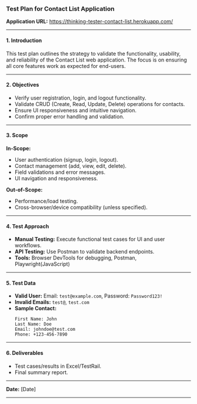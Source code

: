 ### Test Plan for Contact List Application  
**Application URL:** https://thinking-tester-contact-list.herokuapp.com/  

---

#### **1. Introduction**  
This test plan outlines the strategy to validate the functionality, usability, and reliability of the Contact List web application. The focus is on ensuring all core features work as expected for end-users.

---

#### **2. Objectives**  
- Verify user registration, login, and logout functionality.  
- Validate CRUD (Create, Read, Update, Delete) operations for contacts.  
- Ensure UI responsiveness and intuitive navigation.  
- Confirm proper error handling and validation.  

---

#### **3. Scope**  
**In-Scope:**  
- User authentication (signup, login, logout).  
- Contact management (add, view, edit, delete).  
- Field validations and error messages.  
- UI navigation and responsiveness.  

**Out-of-Scope:**  
- Performance/load testing.  
- Cross-browser/device compatibility (unless specified). 

---

#### **4. Test Approach**  
- **Manual Testing:** Execute functional test cases for UI and user workflows.  
- **API Testing:** Use Postman to validate backend endpoints.  
- **Tools:** Browser DevTools for debugging, Postman, Playwright(JavaScript)   

---

#### **5. Test Data**  
- **Valid User:** Email: `test@example.com`, Password: `Password123!`  
- **Invalid Emails:** `test@`, `test.com`  
- **Sample Contact:**  
  ```  
  First Name: John  
  Last Name: Doe  
  Email: johndoe@test.com  
  Phone: +123-456-7890  
  ```

---

#### **6. Deliverables**  
- Test cases/results in Excel/TestRail.  
- Final summary report.  

---



**Date:** [Date]  

---

